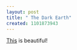 ```yaml
--- 
layout: post
title: " The Dark Earth"
created: 1101873943
---
```

<a href="http://www.die.net/earth/">This</a> is beautiful!
